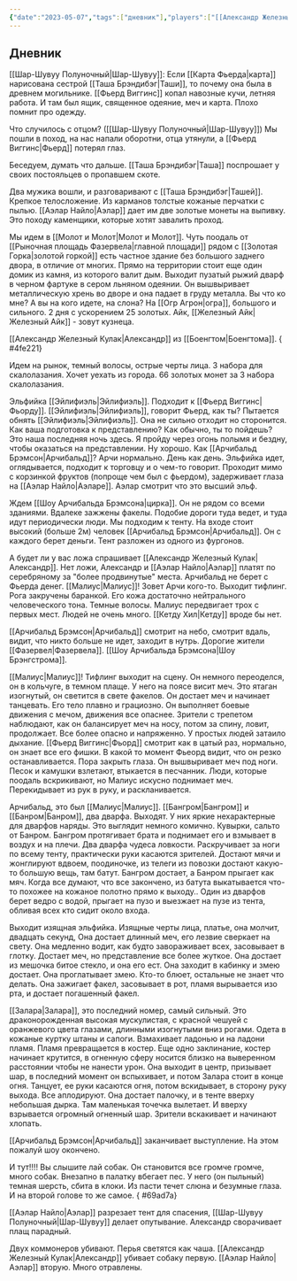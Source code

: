 ```yaml
---
{"date":"2023-05-07","tags":["дневник"],"players":["[[Александр Железный Кулак]]","[[Аэлар Найло]]","[[Шар-Шувуу Полуночный|Шар-Шувуу]]","[[Фьерд Виггинс]]"],"campaign":"Школа приключенцев Безелота. Переплетенные судьбы","world-date":"8 день весны 776","world-time-start":null,"dg-publish":true,"previous-session":"[[30 апреля 2023]]","next-session":"[[14 мая 2023]]","permalink":"/7-maya-2023/","dgPassFrontmatter":true}
---
```



## Дневник
[[Шар-Шувуу Полуночный\|Шар-Шувуу]]: Если [[Карта Фьерда\|карта]] нарисована сестрой [[Таша Брэндибэг\|Таши]], то почему она была в древнем могильнике. [[Фьерд Виггинс]] копал навозные кучи, летняя работа. И там был ящик, священное одеяние, меч и карта. Плохо помнит про одежду.

Что случилось с отцом? ([[Шар-Шувуу Полуночный\|Шар-Шувуу]]) Мы пошли в поход, на нас напали оборотни, отца утянули, а [[Фьерд Виггинс\|Фьерд]] потерял глаз.

Беседуем, думать что дальше. [[Таша Брэндибэг\|Таша]] поспрошает у своих постояльцев о пропавшем скоте.

Два мужика вошли, и разговаривают с [[Таша Брэндибэг\|Ташей]]. Крепкое телосложение. Из карманов толстые кожаные перчатки с пылью. [[Аэлар Найло\|Аэлар]] дает им две золотые монеты на выпивку. Это походу каменщики, которые хотят завалить проход.

Мы идем в [[Молот и Молот\|Молот и Молот]]. Чуть поодаль от [[Рыночная площадь Фазервела\|главной площади]] рядом с [[Золотая Горка\|золотой горкой]] есть частное здание без большого заднего двора, в отличие от многих. Прямо на территории стоит еще один домик из камня, из которого валит дым. Выходит пузатый рыжий дварф в черном фартуке в сером льняном одеянии. Он вышвыривает металлическую хрень во дворе и она падает в груду металла. Вы что ко мне? А вы на кого идете, на слона? На [[Огр Агрон\|огра]], большого и сильного. 2 дня с ускорением 25 золотых. Айк, [[Железный Айк\|Железный Айк]] - зовут кузнеца.

[[Александр Железный Кулак\|Александр]] из [[Боенгтом\|Боенгтома]].
{ #4fe221}


Идем на рынок, темный волосы, острые черты лица. 3 набора для скалолазания. Хочет уехать из города. 66 золотых монет за 3 набора скалолазания.

Эльфийка [[Эйлифиэль\|Эйлифиэль]]. Подходит к [[Фьерд Виггинс\|Фьорду]]. [[Эйлифиэль\|Эйлифиэль]], говорит Фьерд, как ты? Пытается обнять [[Эйлифиэль\|Эйлифиэль]]. Она не сильно отходит но сторонится. Как ваша подготовка к представлению? Как обычно, ты то пойдешь? Это наша последняя ночь здесь. Я пройду через огонь полымя и бездну, чтобы оказаться на представлении. Ну хорошо. Как [[Арчибальд Брэмсон\|Арчибальд]]? Арчи нормально. День как день. Эльфийка идет, оглядывается, подходит к торговцу и о чем-то говорит. Проходит мимо с корзинкой фруктов (попроще чем был с фьердом), задерживает глаза на [[Аэлар Найло\|Аэларе]]. Аэлар смотрит что это высший эльф.

Ждем [[Шоу Арчибальда Брэмсона\|цирка]]. Он не рядом со всеми зданиями. Вдалеке зажжены факелы. Подобие дороги туда ведет, и туда идут периодически люди. Мы подходим к тенту. На входе стоит высокий (больше 2м) человек [[Арчибальд Брэмсон\|Арчибальд]]. Он с каждого берет деньги. Тент разложен из одного из фургонов.

А будет ли у вас ложа спрашивает [[Александр Железный Кулак\|Александр]]. Нет ложи, Александр и [[Аэлар Найло\|Аэлар]] платят по серебряному за "более продвинутые" места. Арчибальд не берет с Фьерда денег. [[Малиус\|Малиус]]! Зовет Арчи кого-то. Выходит тифлинг. Рога закручены баранкой. Его кожа достаточно нейтрального человеческого тона. Темные волосы. Малиус передвигает трох с первых мест. Людей не очень много. [[Кетду Хил\|Кетду]] вроде бы нет.

[[Арчибальд Брэмсон\|Арчибальд]] смотрит на небо, смотрит вдаль, видит, что никто больше не идет, заходит в нутрь. Дорогие жители [[Фазервел\|Фазервела]]. [[Шоу Арчибальда Брэмсона\|Шоу Брэнгстрома]].

[[Малиус\|Малиус]]! Тифлинг выходит на сцену. Он немного переоделся, он в кольчуге, в темном плаще. У него на поясе висит меч. Это ятаган изогнутый, он светится в свете факелов. Он достает меч и начинает танцевать. Его тело плавно и грациозно. Он выполняет боевые движения с мечом, движения все опаснее. Зрители с трепетом наблюдают, как он балансирует меч на носу, потом за спину, ловит, продолжает. Все более опасно и напряженно. У простых людей затаило дыхание. [[Фьерд Виггинс\|Фьорд]] смотрит как в цатый раз, нормально, он знает все его фишки. В какой то момент Фьеорд видит, что он резко останавливается. Пора закрыть глаза. Он вышвыривает меч под ноги. Песок и камушки взлетают, втыкается в песчанник. Люди, которые поодаль вскрикивают, но Малиус искусно поднимает меч. Перекидывает из рук в руку, и раскланивается.

Арчибальд, это был [[Малиус\|Малиус]]. [[Бангром\|Бангром]] и [[Банром\|Банром]], два дварфа. Выходят. У них яркие нехарактерные для дварфов наряды. Это выглядит немного комично. Кувырки, сальто от Банром. Бангром протягивает брата и поднимает его и взмывает в воздух и на плечи. Два дварфа чудеса ловкости. Раскручивает за ноги по всему тенту, практически руки касаются зрителей. Достают мячи и жонглируют вдвоем, поодиночке, из телеги из повозки достают какую-то большую вещь, там батут. Бангром достает, а Банром прыгает как мяч. Когда все думают, что все закончено, из батута выкатывается что-то похожее на кожаное полотно прямо к выходу.. Один из дварфов берет ведро с водой, прыгает на пузо и выезжает на пузе из тента, обливая всех кто сидит около входа.

Выходит изящная эльфийка. Изящные черты лица, платье, она молчит, двадцать секунд, Она достает длинный меч, его лезвие сверкает на свету. Она медленно водит, как будто завораживает всех, засовывает в глотку. Достает меч, но представление все более жуткое. Она достает из мешочка битое стекло, и она его ест. Она заходит в кабинку и змею достает. Она проглатывает змею. Кто-то блюет, остальные не знает что делать. Она зажигает факел, засовывает в рот, пламя вырывается изо рта, и достает погашенный факел.

[[Залара\|Залара]], это последний номер, самый сильный. Это драконорожденная высокая мускулистая, с красной чешуей с оранжевого цвета глазами, длинными изогнутыми вниз рогами. Одета в кожаные куртку штаны и сапоги. Взмахивает ладонью и на ладони пламя. Пламя превращается в костер. Еще одно заклинание, костер начинает крутится, в огненную сферу носится близко на выверенном расстоянии чтобы не нанести урон. Она выходит в центр, призывает шар, в последний момент он вспыхивает, и потом Залара стоит в конце огня. Танцует, ее руки касаются огня, потом вскидывает, в сторону руку выхода. Все аплодируют. Она достает палочку, и в тенте вверху небольшая дырка. Там маленькая точечка вылетает. И вверху взрывается огромный огненный шар. Зрители вскакивает и начинают хлопать.

[[Арчибальд Брэмсон\|Арчибальд]] заканчивает выступление. На этом пожалуй шоу окончено.

И тут!!!! Вы слышите лай собак. Он становится все громче громче, много собак. Внезапно в палатку вбегает пес. У него (он пыльный) темная шерсть, сбита в клоки. Из пасти течет слюна и безумные глаза. И на второй голове то же самое.
{ #69ad7a}


[[Аэлар Найло\|Аэлар]] разрезает тент для спасения, [[Шар-Шувуу Полуночный|Шар-Шувуу]] делает опутывание. Александр сворачивает плащ парадный.

Двух коммонеров убивают. Перья светятся как чаша. [[Александр Железный Кулак\|Александр]] убивает собаку первую. [[Аэлар Найло\|Аэлар]] вторую. Много отравлены.